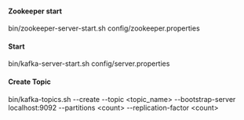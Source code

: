 #### Zookeeper start
bin/zookeeper-server-start.sh config/zookeeper.properties

#### Start
 bin/kafka-server-start.sh config/server.properties

#### Create Topic
bin/kafka-topics.sh --create --topic \<topic_name\> --bootstrap-server localhost:9092 --partitions \<count\> --replication-factor \<count\>